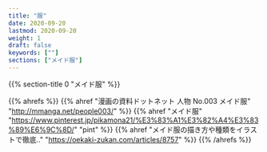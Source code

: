 ```yaml
---
title: "服"
date: 2020-09-20
lastmod: 2020-09-20
weight: 1
draft: false
keywords: [""]
sections: ["メイド服"]
---
```


{{% section-title 0 "メイド服" %}}

{{% ahrefs %}}
  {{% ahref "漫画の資料ドットネット 人物 No.003 メイド服" "http://mmanga.net/people003/" %}}
  {{% ahref "メイド服" "https://www.pinterest.jp/pikamona21/%E3%83%A1%E3%82%A4%E3%83%89%E6%9C%8D/" "pint" %}}
  {{% ahref "メイド服の描き方や種類をイラストで徹底.." "https://oekaki-zukan.com/articles/8757" %}}
{{% /ahrefs %}}
